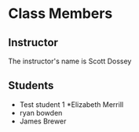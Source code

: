 # Class Members

## Instructor

The instructor's name is Scott Dossey

## Students

* Test student 1
*Elizabeth Merrill
* ryan bowden
* James Brewer